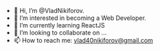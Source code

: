 - 👋 Hi, I’m @VladNikiforov.
- 👀 I’m interested in becoming a Web Developer.
- 🌱 I’m currently learning ReactJS
- 💞️ I’m looking to collaborate on ...
- 📫 How to reach me: vlad40nikiforov@gmail.com

<!---
VladNikiforov/VladNikiforov is a ✨ special ✨ repository because its `README.md` (this file) appears on your GitHub profile.
You can click the Preview link to take a look at your changes.
--->
